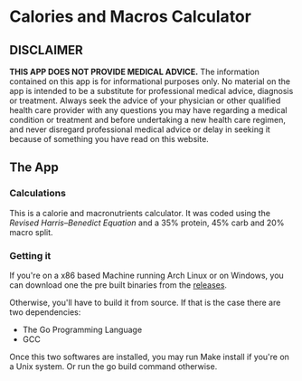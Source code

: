 # Calories and Macros Calculator

## DISCLAIMER 
**THIS APP DOES NOT PROVIDE MEDICAL ADVICE.**
The information contained on this app is for informational purposes only. No material on the app is intended to be a substitute for professional medical advice, diagnosis or treatment. Always seek the advice of your physician or other qualified health care provider with any questions you may have regarding a medical condition or treatment and before undertaking a new health care regimen, and never disregard professional medical advice or delay in seeking it because of something you have read on this website.

## The App

### Calculations 

This is a calorie and macronutrients calculator. It was coded using the *Revised Harris–Benedict Equation* and a 35% protein, 45% carb and 20% macro split. 

### Getting it

If you're on a x86 based Machine running Arch Linux or on Windows, you can download one the pre built binaries from the [releases](https://github.com/pedro-git-projects/calories-and-macros-calculator/releases).  

Otherwise, you'll have to build it from source. If that is the case there are two dependencies:

- The Go Programming Language
- GCC

Once this two softwares are installed, you may run Make install if you're on a Unix system. Or run the go build command otherwise.

